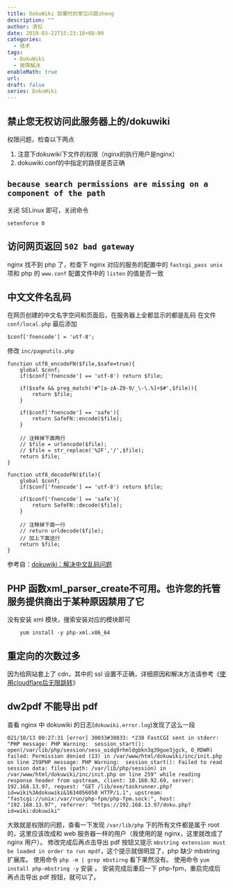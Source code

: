 ```yaml
---
title: DokuWiki 部署时的常见问题zheng
description: ""
author: 清松
date: 2019-03-22T15:23:18+08:00
categories:
  - 技术
tags:
  - DokuWiki
  - 故障解决
enableMath: true
url: 
draft: false
series: DokuWiki
---
```

## 禁止您无权访问此服务器上的/dokuwiki
权限问题，检查以下两点  
1. 注意下dokuwiki下文件的权限（nginx的执行用户是nginx）  
2. dokuwiki.conf的中指定的路径是否正确  

## `because search permissions are missing on a component of the path`
关闭 SELinux 即可，关闭命令
```
setenforce 0
```

## 访问网页返回 `502 bad gateway`
nginx 找不到 php 了，检查下 nginx 对应的服务的配置中的
`fastcgi_pass unix` 项和 php 的 `www.conf` 配置文件中的 `listen`
的值是否一致

## 中文文件名乱码
在网页创建的中文名字空间和页面后，在服务器上全都显示的都是乱码 在文件
`conf/local.php` 最后添加
```
$conf['fnencode'] = 'utf-8';
```
修改 `inc/pageutils.php`
```
function utf8_encodeFN($file,$safe=true){
    global $conf;
    if($conf['fnencode'] == 'utf-8') return $file;

    if($safe && preg_match('#^[a-zA-Z0-9/_\-\.%]+$#',$file)){
        return $file;
    }

    if($conf['fnencode'] == 'safe'){
        return SafeFN::encode($file);
    }

    // 注释掉下面两行
    // $file = urlencode($file);
    // $file = str_replace('%2F','/',$file);
    return $file;
}

function utf8_decodeFN($file){
    global $conf;
    if($conf['fnencode'] == 'utf-8') return $file;

    if($conf['fnencode'] == 'safe'){
        return SafeFN::decode($file);
    }

    // 注释掉下面一行
    // return urldecode($file);
    // 加上下面这行
    return $file;
}
```
参考自：[dokuwiki：解决中文乱码问题](https://www.wangbin.io/blog/it/wiki-dokuwiki-utf8.html)

## PHP 函数xml_parser_create不可用。也许您的托管服务提供商出于某种原因禁用了它
没有安装 xml 模块，搜索安装对应的模块即可
```
    yum install -y php-xml.x86_64
```

## 重定向的次数过多
因为给网站套上了 cdn，其中的 ssl 设置不正确，详细原因和解决方法请参考《[使用cloudflare后无限跳转](/应用/网站无限301跳转)》

## dw2pdf 不能导出 pdf
查看 nginx 中 dokuwiki 的日志(`dokuwiki.error.log`)发现了这么一段
```
021/10/13 00:27:31 [error] 30033#30033: *238 FastCGI sent in stderr: "PHP message: PHP Warning:  session_start(): open(/var/lib/php/session/sess_oidq9rhmldgbkn3q39gue3jgck, O_RDWR) failed: Permission denied (13) in /var/www/html/dokuwiki/inc/init.php on line 259PHP message: PHP Warning:  session_start(): Failed to read session data: files (path: /var/lib/php/session) in /var/www/html/dokuwiki/inc/init.php on line 259" while reading response header from upstream, client: 10.160.92.69, server: 192.168.13.97, request: "GET /lib/exe/taskrunner.php?id=wiki%3Adokuwiki&1634056050 HTTP/1.1", upstream: "fastcgi://unix:/var/run/php-fpm/php-fpm.sock:", host: "192.168.13.97", referrer: "https://192.168.13.97/doku.php?id=wiki:dokuwiki"
```
大致就是权限的问题，查看一下发现 `/var/lib/php` 下的所有文件都是属于 root 的，这里应该改成和 web 服务器一样的用户（我使用的是 nginx，这里就改成了 nginx 用户）。
修改完成后再点击导出 pdf 按钮又提示 `mbstring extension must be loaded in order to run mpdf`，这个提示就很明显了，php 缺少 mbstring 扩展库。
使用命令 `php -m | grep mbstirng` 看下果然没有。 
使用命令 `yum install php-mbstring -y` 安装 。
安装完成后重启一下 php-fpm，重启完成后再点击导出 pdf 按钮，就可以了。